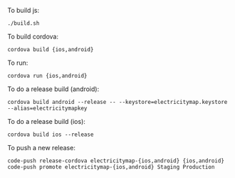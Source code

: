 To build js:
```
./build.sh
```

To build cordova:
```
cordova build {ios,android}
```

To run:
```
cordova run {ios,android}
```

To do a release build (android):
```
cordova build android --release -- --keystore=electricitymap.keystore --alias=electricitymapkey
```

To do a release build (ios):
```
cordova build ios --release
```

To push a new release:
```
code-push release-cordova electricitymap-{ios,android} {ios,android}
code-push promote electricitymap-{ios,android} Staging Production
```
